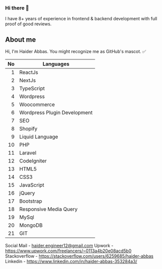 ### Hi there 👋
I have 8+ years of experience in frontend & backend development with full proof of good reviews.

## About me
Hi, I'm Haider Abbas. You might recognize me as GitHub's mascot. ✅

| No | Languages |
|-----:|-----------|
| 1 | ReactJs |
| 2 | NextJs |
| 3 | TypeScript |
| 4 | Wordpress |
| 5 | Woocommerce |
| 6 | Wordpress Plugin Development |
| 7 | SEO |
| 8 | Shopify |
| 9 | Liquid Language |
| 10 | PHP |
| 11 | Laravel |
| 12 | CodeIgniter |
| 13 | HTML5 |
| 14 | CSS3 |
| 15 | JavaScript |
| 16 | jQuery |
| 17 | Bootstrap |
| 18 | Responsive Media Query |
| 19 | MySql |
| 20 | MongoDB |
| 21 | GIT |

Social
Mail - haider.engineer12@gmail.com
Upwork - https://www.upwork.com/freelancers/~0113a4b20e08acd5b0
Stackoverflow - https://stackoverflow.com/users/6259685/haider-abbas
Linkedin - https://www.linkedin.com/in/haider-abbas-353284a3/

<!--
**haiderabbas110/haiderabbas110** is a ✨ _special_ ✨ repository because its `README.md` (this file) appears on your GitHub profile.

Here are some ideas to get you started:

- 🔭 I’m currently working on ...
- 🌱 I’m currently learning ...
- 👯 I’m looking to collaborate on ...
- 🤔 I’m looking for help with ...
- 💬 Ask me about ...
- 📫 How to reach me: ...
- 😄 Pronouns: ...
- ⚡ Fun fact: ...
-->
